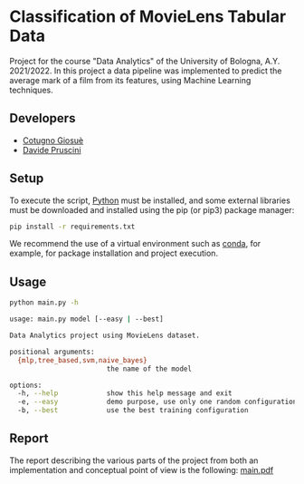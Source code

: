 # Classification of MovieLens Tabular Data

Project for the course "Data Analytics" of the University of Bologna, A.Y. 2021/2022. In this project a data pipeline was implemented to predict the average mark of a film from its features, using Machine Learning techniques.

## Developers

- [Cotugno Giosuè](https://github.com/cotus997)
- [Davide Pruscini](https://github.com/prushh)

## Setup

To execute the script, [Python](https://www.python.org/) must be installed, and some external libraries must be downloaded and installed using the pip (or pip3) package manager:

```bash
pip install -r requirements.txt
```

We recommend the use of a virtual environment such as [conda](https://www.anaconda.com/products/distribution), for example, for package installation and project execution.

## Usage

```bash
python main.py -h

usage: main.py model [--easy | --best]

Data Analytics project using MovieLens dataset.

positional arguments:
  {mlp,tree_based,svm,naive_bayes}
                        the name of the model

options:
  -h, --help            show this help message and exit
  -e, --easy            demo purpose, use only one random configuration for hyperparams
  -b, --best            use the best training configuration
```

## Report

The report describing the various parts of the project from both an implementation and conceptual point of view is the following: [main.pdf](https://github.com/prushh/movie-lens-mlp/blob/main/reports/main.pdf)
